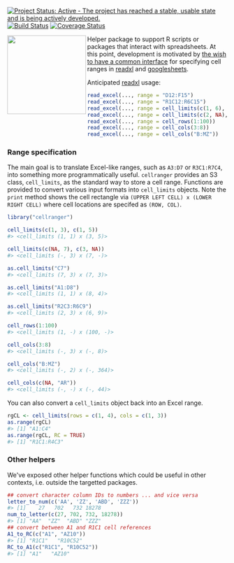 <!-- README.md is generated from README.Rmd. Please edit that file -->
[![Project Status: Active - The project has reached a stable, usable state and is being actively developed.](http://www.repostatus.org/badges/0.1.0/active.svg)](http://www.repostatus.org/#active) [![Build Status](https://travis-ci.org/jennybc/cellranger.svg?branch=master)](https://travis-ci.org/jennybc/cellranger) [![Coverage Status](https://coveralls.io/repos/jennybc/cellranger/badge.svg?branch=master)](https://coveralls.io/r/jennybc/cellranger?branch=master)

<img src="http://i.imgur.com/RJJy15I.jpg" width="180" height="180" align="left" />

Helper package to support R scripts or packages that interact with spreadsheets. At this point, development is motivated by [the wish to have a common interface](https://github.com/hadley/readxl/issues/8) for specifying cell ranges in [readxl](https://github.com/hadley/readxl) and [googlesheets](https://github.com/jennybc/googlesheets).

Anticipated [readxl](https://github.com/hadley/readxl) usage:

``` r
read_excel(..., range = "D12:F15")
read_excel(..., range = "R1C12:R6C15")
read_excel(..., range = cell_limits(c(1, 6), c(1, 15))
read_excel(..., range = cell_limits(c(2, NA), c(1, NA))
read_excel(..., range = cell_rows(1:100))
read_excel(..., range = cell_cols(3:8))
read_excel(..., range = cell_cols("B:MZ"))
```

### Range specification

The main goal is to translate Excel-like ranges, such as `A3:D7` or `R3C1:R7C4`, into something more programmatically useful. `cellranger` provides an S3 class, `cell_limits`, as the standard way to store a cell range. Functions are provided to convert various input formats into `cell_limits` objects. Note the `print` method shows the cell rectangle via `(UPPER LEFT CELL) x (LOWER RIGHT CELL)` where cell locations are specifed as `(ROW, COL)`.

``` r
library("cellranger")

cell_limits(c(1, 3), c(1, 5))
#> <cell_limits (1, 1) x (3, 5)>

cell_limits(c(NA, 7), c(3, NA))
#> <cell_limits (-, 3) x (7, -)>

as.cell_limits("C7")
#> <cell_limits (7, 3) x (7, 3)>

as.cell_limits("A1:D8")
#> <cell_limits (1, 1) x (8, 4)>

as.cell_limits("R2C3:R6C9")
#> <cell_limits (2, 3) x (6, 9)>

cell_rows(1:100)
#> <cell_limits (1, -) x (100, -)>

cell_cols(3:8)
#> <cell_limits (-, 3) x (-, 8)>

cell_cols("B:MZ")
#> <cell_limits (-, 2) x (-, 364)>

cell_cols(c(NA, "AR"))
#> <cell_limits (-, -) x (-, 44)>
```

You can also convert a `cell_limits` object back into an Excel range.

``` r
rgCL <- cell_limits(rows = c(1, 4), cols = c(1, 3))
as.range(rgCL)
#> [1] "A1:C4"
as.range(rgCL, RC = TRUE)
#> [1] "R1C1:R4C3"
```

### Other helpers

We've exposed other helper functions which could be useful in other contexts, i.e. outside the targetted packages.

``` r
## convert character column IDs to numbers ... and vice versa
letter_to_num(c('AA', 'ZZ', 'ABD', 'ZZZ'))
#> [1]    27   702   732 18278
num_to_letter(c(27, 702, 732, 18278))
#> [1] "AA"  "ZZ"  "ABD" "ZZZ"
## convert between A1 and R1C1 cell references
A1_to_RC(c("A1", "AZ10"))
#> [1] "R1C1"   "R10C52"
RC_to_A1(c("R1C1", "R10C52"))
#> [1] "A1"   "AZ10"
```
